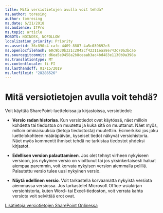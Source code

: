 ```yaml
---
title: Mitä versiotietojen avulla voit tehdä?
ms.author: toresing
author: tomresing
ms.date: 6/21/2018
ms.audience: ITPro
ms.topic: article
ROBOTS: NOINDEX, NOFOLLOW
localization_priority: Priority
ms.assetid: 36c890c4-cafc-4409-8887-4a5c039692e3
ms.openlocfilehash: 60c9b30b321c2042cf42311eaa8e743c70a3bca6
ms.sourcegitcommit: d6ea5e9458a2b8ceaab3ac4bd483e1130b9a398a
ms.translationtype: MT
ms.contentlocale: fi-FI
ms.lasthandoff: 01/15/2019
ms.locfileid: "28286526"
---
```

# <a name="what-can-i-do-with-versioning"></a>Mitä versiotietojen avulla voit tehdä?

Voit käyttää SharePoint-luetteloissa ja kirjastoissa, versiotiedot:
  
- **Versio radan historiaa**. Kun versiotiedot ovat käytössä, näet milloin kohdetta tai tiedostoa on muutettu ja kuka sitä on muuttanut. Näet myös, milloin ominaisuuksia (tietoja tiedostosta) muutettiin. Esimerkiksi jos joku luettelokohteen määräpäivän, kyseiset tiedot näkyvät versiohistoria. Näet myös kommentit ihmiset tehdä ne tarkistaa tiedostot yhdeksi kirjastot. 
    
- **Edellisen version palauttaminen**. Jos olet tehnyt virheen nykyiseen versioon, jos nykyinen versio on vioittunut tai jos yksinkertaisesti haluat aiempaa paremmin, voit korvata nykyisen version aiemmalla pelillä. Palautettu versio tulee uusi nykyinen versio. 
    
- **Näytä edellinen versio**. Voit tarkastella korvaamatta nykyistä versiota aiemmassa versiossa. Jos tarkastelet Microsoft Office-asiakirjan versiohistoria, kuten Word- tai Excel-tiedoston, voit verrata kahta versiota voit selvittää erot ovat. 
    
[Lisätietoja versiotietojen SharePoint Onlinessa](https://go.microsoft.com/fwlink/?linkid=875710)
  


